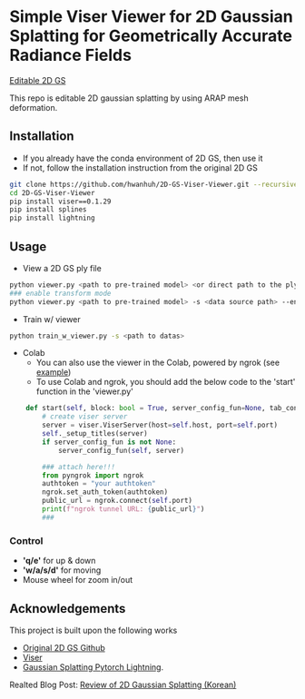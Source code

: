 # Simple Viser Viewer for 2D Gaussian Splatting for Geometrically Accurate Radiance Fields

[Editable 2D GS](https://github.com/jiwonhaha/cgvi_thesis)  <br>

This repo is editable 2D gaussian splatting by using ARAP mesh deformation.

## Installation

- If you already have the conda environment of 2D GS, then use it
- If not, follow the installation instruction from the original 2D GS

```bash
git clone https://github.com/hwanhuh/2D-GS-Viser-Viewer.git --recursive
cd 2D-GS-Viser-Viewer
pip install viser==0.1.29
pip install splines  
pip install lightning
```

## Usage
- View a 2D GS ply file 
```bash
python viewer.py <path to pre-trained model> <or direct path to the ply file> -s <data source path>
### enable transform mode
python viewer.py <path to pre-trained model> -s <data source path> --enable_transform
```
- Train w/ viewer
```bash
python train_w_viewer.py -s <path to datas>
```
- Colab
    - You can also use the viewer in the Colab, powered by ngrok (see [example](./2dgs_viewer_colab.ipynb))
    - To use Colab and ngrok, you should add the below code to the 'start' function in the 'viewer.py' 
```python
    def start(self, block: bool = True, server_config_fun=None, tab_config_fun=None):
        # create viser server
        server = viser.ViserServer(host=self.host, port=self.port)
        self._setup_titles(server)
        if server_config_fun is not None:
            server_config_fun(self, server)

        ### attach here!!!
        from pyngrok import ngrok
        authtoken = "your authtoken"
        ngrok.set_auth_token(authtoken)
        public_url = ngrok.connect(self.port)
        print(f"ngrok tunnel URL: {public_url}")
        ### 
```

### Control 
- **'q/e'** for up & down
- **'w/a/s/d'** for moving
- Mouse wheel for zoom in/out

## Acknowledgements
This project is built upon the following works
- [Original 2D GS Github](https://github.com/hbb1/2d-gaussian-splatting)
- [Viser](https://github.com/nerfstudio-project/viser)
- [Gaussian Splatting Pytorch Lightning](https://github.com/yzslab/gaussian-splatting-lightning).

Realted Blog Post: [Review of 2D Gaussian Splatting (Korean)](https://velog.io/@gjghks950/Review-2D-Gaussian-Splatting-for-Geometrically-Accurate-Radiance-Fields-Viewer-%EA%B5%AC%ED%98%84-%EC%86%8C%EA%B0%9C)
